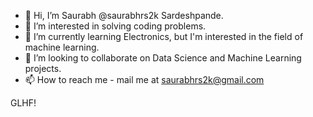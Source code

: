 - 👋 Hi, I’m Saurabh @saurabhrs2k Sardeshpande.
- 👀 I’m interested in solving coding problems.
- 🌱 I’m currently learning Electronics, but I'm interested in the field of machine learning.
- 💞️ I’m looking to collaborate on Data Science and Machine Learning projects.
- 📫 How to reach me - mail me at saurabhrs2k@gmail.com

GLHF!

<!---
saurabhrs2k/saurabhrs2k is a ✨ special ✨ repository because its `README.md` (this file) appears on your GitHub profile.
You can click the Preview link to take a look at your changes.
--->
